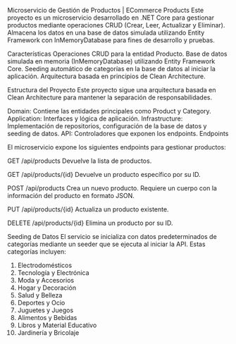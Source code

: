 Microservicio de Gestión de Productos | ECommerce Products
Este proyecto es un microservicio desarrollado en .NET Core para gestionar productos mediante operaciones CRUD (Crear, Leer, Actualizar y Eliminar). Almacena los datos en una base de datos simulada utilizando Entity Framework con InMemoryDatabase para fines de desarrollo y pruebas.

Características
    Operaciones CRUD para la entidad Producto.
    Base de datos simulada en memoria (InMemoryDatabase) utilizando Entity Framework Core.
    Seeding automático de categorías en la base de datos al iniciar la aplicación.
    Arquitectura basada en principios de Clean Architecture.

Estructura del Proyecto
Este proyecto sigue una arquitectura basada en Clean Architecture para mantener la separación de responsabilidades.

Domain: Contiene las entidades principales como Product y Category.
Application: Interfaces y lógica de aplicación.
Infrastructure: Implementación de repositorios, configuración de la base de datos y seeding de datos.
API: Controladores que exponen los endpoints.
Endpoints

El microservicio expone los siguientes endpoints para gestionar productos:

GET /api/products
Devuelve la lista de productos.

GET /api/products/{id}
Devuelve un producto específico por su ID.

POST /api/products
Crea un nuevo producto. Requiere un cuerpo con la información del producto en formato JSON.

PUT /api/products/{id}
Actualiza un producto existente.

DELETE /api/products/{id}
Elimina un producto por su ID.

Seeding de Datos
El servicio se inicializa con datos predeterminados de categorías mediante un seeder que se ejecuta al iniciar la API. Estas categorías incluyen:

1.  Electrodomésticos
2.  Tecnología y Electrónica
3.  Moda y Accesorios
4.  Hogar y Decoración
5.  Salud y Belleza
6.  Deportes y Ocio
7.  Juguetes y Juegos
8.  Alimentos y Bebidas
9.  Libros y Material Educativo
10. Jardinería y Bricolaje